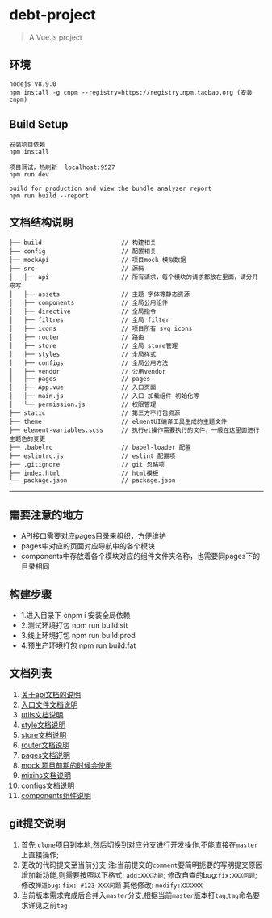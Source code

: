 # debt-project

> A Vue.js project

## 环境
```
nodejs v8.9.0
npm install -g cnpm --registry=https://registry.npm.taobao.org (安装cnpm)
```
## Build Setup

```
安装项目依赖
npm install

项目调试，热刷新  localhost:9527
npm run dev

build for production and view the bundle analyzer report
npm run build --report
```

## 文档结构说明
```
├── build                      // 构建相关
├── config                     // 配置相关
├── mockApi                    // 项目mock 模拟数据
├── src                        // 源码
│   ├── api                    // 所有请求，每个模块的请求都放在里面，请分开来写
│   ├── assets                 // 主题 字体等静态资源
│   ├── components             // 全局公用组件
│   ├── directive              // 全局指令
│   ├── filtres                // 全局 filter
│   ├── icons                  // 项目所有 svg icons
│   ├── router                 // 路由
│   ├── store                  // 全局 store管理
│   ├── styles                 // 全局样式
│   ├── configs                // 全局公用方法
│   ├── vendor                 // 公用vendor
│   ├── pages                  // pages
│   ├── App.vue                // 入口页面
│   ├── main.js                // 入口 加载组件 初始化等
│   └── permission.js          // 权限管理
├── static                     // 第三方不打包资源
├── theme                      // elmentUI编译工具生成的主题文件
├── element-variables.scss     // 执行et操作需要执行的文件，一般在这里面进行主题色的变更
├── .babelrc                   // babel-loader 配置
├── eslintrc.js                // eslint 配置项
├── .gitignore                 // git 忽略项
├── index.html                 // html模板
└── package.json               // package.json
```
----------

## 需要注意的地方
- API接口需要对应pages目录来组织，方便维护
- pages中对应的页面对应导航中的各个模块
- components中存放着各个模块对应的组件文件夹名称，也需要同pages下的目录相同


## 构建步骤
- 1.进入目录下 cnpm i 安装全局依赖
- 2.测试环境打包  npm run build:sit
- 3.线上环境打包  npm run build:prod
- 4.预生产环境打包 npm run build:fat

## 文档列表
1. [关于api文档的说明](src/api/api-Readme.md)
2. [入口文件文档说明](src/entrypoint-Readme.md)
3. [utils文档说明](src/utils/utils-Readme.md)
4. [style文档说明](src/style/style-Readme.md)
5. [store文档说明](src/store/store-Readme.md)
6. [router文档说明](src/router/router-Readme.md)
7. [pages文档说明](src/pages/pages-Readme.md)
8. [mock 项目前期的时候会使用]()
9. [mixins文档说明](src/mixins/mixins-Readme.md)
10. [configs文档说明](src/configs/configs-Readme.md)
11. [components组件说明](src/components/components-Readme.md)
## git提交说明
1. 首先 ```clone```项目到本地,然后切换到对应分支进行开发操作,不能直接在```master```上直接操作;
2. 更改的代码提交至当前分支,注:当前提交的```comment```要简明扼要的写明提交原因
  增加新功能,则需要按照以下格式: ```add:XXX功能```;
  修改自查的bug:```fix:XXX问题```;
  修改```禅道bug```: ```fix: #123 XXX问题```
  其他修改: ```modify:XXXXXX```
3. 当前版本需求完成后合并入```master```分支,根据当前```master```版本打```tag```,```tag```命名要求详见之前```tag```
